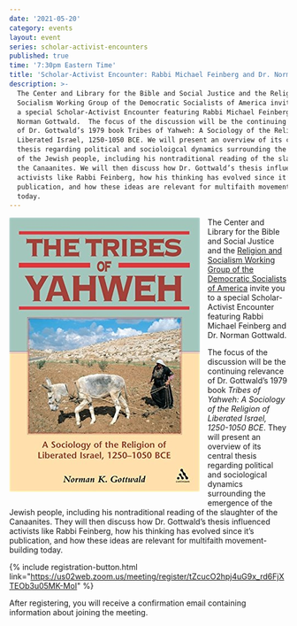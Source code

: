 ```yaml
---
date: '2021-05-20'
category: events
layout: event
series: scholar-activist-encounters
published: true
time: '7:30pm Eastern Time'
title: 'Scholar-Activist Encounter: Rabbi Michael Feinberg and Dr. Norman Gottwald'
description: >-
  The Center and Library for the Bible and Social Justice and the Religion and
  Socialism Working Group of the Democratic Socialists of America invite you to
  a special Scholar-Activist Encounter featuring Rabbi Michael Feinberg and Dr.
  Norman Gottwald.  The focus of the discussion will be the continuing relevance
  of Dr. Gottwald’s 1979 book Tribes of Yahweh: A Sociology of the Religion of
  Liberated Israel, 1250-1050 BCE. We will present an overview of its central
  thesis regarding political and socioloigcal dynamics surrounding the emergence
  of the Jewish people, including his nontraditional reading of the slaughter of
  the Canaanites. We will then discuss how Dr. Gottwald’s thesis influenced
  activists like Rabbi Feinberg, how his thinking has evolved since it’s
  publication, and how these ideas are relevant for multifaith movement-building
  today.
---
```

<div style="float: left; margin-right: 1em; margin-bottom: 1em;">
<img alt="Tribes of Yawheh cover" src="/img/Tribes.png" />
</div>

The Center and Library for the Bible and Social Justice and the [Religion and Socialism Working Group of the Democratic Socialists of America](https://www.religioussocialism.org/post_conference_follow_up_event_and_reading) invite you to a special Scholar-Activist Encounter featuring Rabbi Michael Feinberg and Dr. Norman Gottwald.

The focus of the discussion will be the continuing relevance of Dr. Gottwald’s 1979 book _Tribes of Yahweh: A Sociology of the Religion of Liberated Israel, 1250-1050 BCE_. They will present an overview of its central thesis regarding political and sociological dynamics surrounding the emergence of the Jewish people, including his nontraditional reading of the slaughter of the Canaanites. They will then discuss how Dr. Gottwald’s thesis influenced activists like Rabbi Feinberg, how his thinking has evolved since it’s publication, and how these ideas are relevant for multifaith movement-building today.

{% include registration-button.html link="https://us02web.zoom.us/meeting/register/tZcucO2hpj4uG9x_rd6FjXTEOb3u05MK-MoI" %}

After registering, you will receive a confirmation email containing information about joining the meeting.
